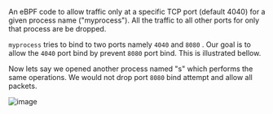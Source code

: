 An eBPF code to allow traffic only at a specific TCP port (default 4040) for a given process name ("myprocess"). All the traffic to all other ports for only that process are be dropped.

`myprocess` tries to bind to two ports namely `4040` and `8080` . Our goal is to allow the `4040` port bind by prevent `8080` port bind. This is illustrated bellow. 

Now lets say we opened another process named "s" which performs the same operations. We would not drop port `8080` bind attempt and allow all packets.

![image](https://user-images.githubusercontent.com/83643646/224089064-3c00c390-c652-45f9-a6e6-9001fffc0c0a.png)

